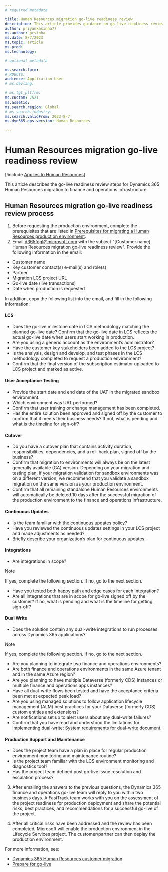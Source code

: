 ```yaml
---
# required metadata

title: Human Resources migration go-live readiness review
description: This article provides guidance on go-live readiness review for Dynamics 365 Human Resources migration to finance and operations infrastructure.
author: priyankasinha77
ms.author: prsinha
ms.date: 8/7/2023
ms.topic: article
ms.prod: 
ms.technology: 

# optional metadata

ms.search.form: 
# ROBOTS: 
audience: Application User
# ms.devlang: 

# ms.tgt_pltfrm: 
ms.custom: 7521
ms.assetid: 
ms.search.region: Global
# ms.search.industry: 
ms.search.validFrom: 2023-8-7
ms.dyn365.ops.version: Human Resources

---
```


# Human Resources migration go-live readiness review

[!include [Applies to Human Resources](../includes/applies-to-hr.md)]

This article describes the go-live readiness review steps for Dynamics 365 Human Resources migration to finance and operations infrastructure.

## Human Resources migration go-live readiness review process

1. Before requesting the production environment, complete the prerequisites that are listed in [Prerequisites for migrating a Human Resources production environment](hr-cust-migration.md#prerequisites).
2. Email d365fogl@microsoft.com with the subject "[Customer name]: Human Resources migration go-live readiness review".
Provide the following information in the email:
 - Customer name
 - Key customer contact(s) e-mail(s) and role(s)
 - Partner
 - Migration LCS project URL
 - Go-live date (live transactions)
 - Date when production is requested 

In addition, copy the following list into the email, and fill in the following information:

#### LCS
- Does the go-live milestone date in LCS methodology matching the planned go-live date? Confirm that the go-live date in LCS reflects the actual go-live date when users start working in production.
- Are you using a generic account as the environment’s administrator?
- Have the customer key stakeholders been added to the LCS project?
- Is the analysis, design and develop, and test phases in the LCS methodology completed to request a production environment?
- Confirm that the final version of the subscription estimator uploaded to LCS project and marked as active.

#### User Acceptance Testing
- Provide the start date and end date of the UAT in the migrated sandbox environment.
- Which environment was UAT performed? 
- Confirm that user training or change management has been completed.
- Has the entire solution been approved and signed off by the customer to confirm that it meets their business needs? If not, what is pending and what is the timeline for sign-off?

#### Cutover
- Do you have a cutover plan that contains activity duration, responsibilities, dependencies, and a roll-back plan, signed off by the business?
- Confirm that migration to environments will always be on the latest generally available (GA) version. Depending on your migration and testing plan, if your migration validation for sandbox environments was on a different version, we recommend that you validate a sandbox migration on the same version as your production environment.
- Confirm that all remaining standalone Human Resources environments will automatically be deleted 10 days after the successful migration of the production environment to the finance and operations infrastructure. 

#### Continuous Updates
- Is the team familiar with the continuous updates policy?
- Have you reviewed the continuous updates settings in your LCS project and made adjustments as needed?
- Briefly describe your organization’s plan for continuous updates.

#### Integrations
- Are integrations in scope?

> [!NOTE]
> If yes, complete the following section. If no, go to the next section.

- Have you tested both happy path and edge cases for each integration?
- Are all integrations that are in scope for go-live signed off by the customer? If no, what is pending and what is the timeline for getting sign-off?

#### Dual Write
- Does the solution contain any dual-write integrations to run processes across Dynamics 365 applications?

> [!NOTE]
> If yes, complete the following section. If no, go to the next section.

- Are you planning to integrate two finance and operations environments?
- Are both finance and operations environments in the same Azure tenant and in the same Azure region?
- Are you planning to have multiple Dataverse (formerly CDS) instances or multiple finance and operations apps instances?
- Have all dual-write flows been tested and have the acceptance criteria been met at expected peak load?
- Are you using managed solutions to follow application lifecycle management (ALM) best practices for your Dataverse (formerly CDS) custom entities and extensions?
- Are notifications set up to alert users about any dual-write failures?
- Confirm that you have read and understood the limitations for implementing dual-write: [System requirements for dual-write document](../fin-ops-core/dev-itpro/data-entities/dual-write/dual-write-system-req.md).
  
 #### Production Support and Maintenance 
- Does the project team have a plan in place for regular production environment monitoring and maintenance routine?
- Is the project team familiar with the LCS environment monitoring and diagnostics tool?
- Has the project team defined post go-live issue resolution and escalation process?

3. After emailing the answers to the previous questions, the Dynamics 365 finance and operations go-live team will reply to you within two business days. A FastTrack team works with you on the assessment of the project readiness for production deployment and share the potential risks, best practices, and recommendations for a successful go-live of the project.
   
4. After all critical risks have been addressed and the review has been completed, Microsoft will enable the production environment in the Lifecycle Services project. The customer/partner can then deplay the production environment.

For more information, see: 
 - [Dynamics 365 Human Resources customer migration](./hr-cust-migration.md)
 - [Prepare for go-live](../fin-ops-core/fin-ops/imp-lifecycle/prepare-go-live.md)
